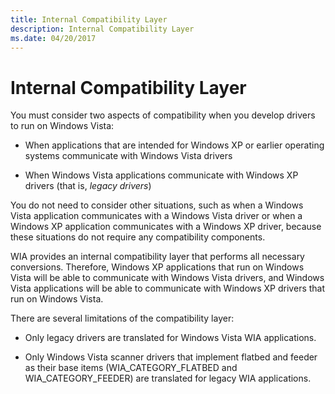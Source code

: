 ```yaml
---
title: Internal Compatibility Layer
description: Internal Compatibility Layer
ms.date: 04/20/2017
---
```


# Internal Compatibility Layer


You must consider two aspects of compatibility when you develop drivers to run on Windows Vista:

-   When applications that are intended for Windows XP or earlier operating systems communicate with Windows Vista drivers

-   When Windows Vista applications communicate with Windows XP drivers (that is, *legacy drivers*)

You do not need to consider other situations, such as when a Windows Vista application communicates with a Windows Vista driver or when a Windows XP application communicates with a Windows XP driver, because these situations do not require any compatibility components.

WIA provides an internal compatibility layer that performs all necessary conversions. Therefore, Windows XP applications that run on Windows Vista will be able to communicate with Windows Vista drivers, and Windows Vista applications will be able to communicate with Windows XP drivers that run on Windows Vista.

There are several limitations of the compatibility layer:

-   Only legacy drivers are translated for Windows Vista WIA applications.

-   Only Windows Vista scanner drivers that implement flatbed and feeder as their base items (WIA\_CATEGORY\_FLATBED and WIA\_CATEGORY\_FEEDER) are translated for legacy WIA applications.

 

 




